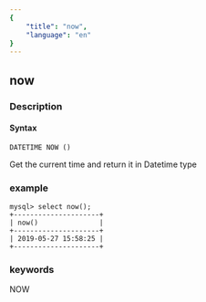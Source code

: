 ```yaml
---
{
    "title": "now",
    "language": "en"
}
---
```


<!-- 
Licensed to the Apache Software Foundation (ASF) under one
or more contributor license agreements.  See the NOTICE file
distributed with this work for additional information
regarding copyright ownership.  The ASF licenses this file
to you under the Apache License, Version 2.0 (the
"License"); you may not use this file except in compliance
with the License.  You may obtain a copy of the License at

  http://www.apache.org/licenses/LICENSE-2.0

Unless required by applicable law or agreed to in writing,
software distributed under the License is distributed on an
"AS IS" BASIS, WITHOUT WARRANTIES OR CONDITIONS OF ANY
KIND, either express or implied.  See the License for the
specific language governing permissions and limitations
under the License.
-->

## now
### Description
#### Syntax

`DATETIME NOW ()`


Get the current time and return it in Datetime type

### example

```
mysql> select now();
+---------------------+
| now()               |
+---------------------+
| 2019-05-27 15:58:25 |
+---------------------+
```
### keywords
NOW
